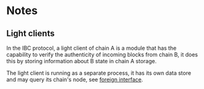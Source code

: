 # Notes

## Light clients 

In the IBC protocol, a light client of chain A is a module that has the capability to verify the authenticity of incoming blocks from chain B, it does this by storing information about B state in chain A storage.

The light client is running as a separate process, it has its own data store and may query its chain's node, see [foreign interface](https://github.com/informalsystems/tendermint-rs/blob/master/docs/spec/lightclient/verification/verification.md#used-remote-functions).



